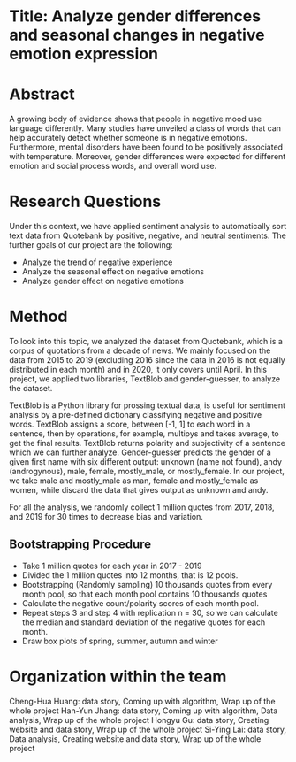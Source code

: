 # Title: Analyze gender differences and seasonal changes in negative emotion expression
# Abstract
A growing body of evidence shows that people in negative mood use language differently. Many studies have unveiled a class of words that can help accurately detect whether someone is in negative emotions. Furthermore, mental disorders have been found to be positively associated with temperature. Moreover, gender differences were expected for different emotion and social process words, and overall word use.

# Research Questions
Under this context, we have applied sentiment analysis to automatically sort text data from Quotebank by positive, negative, and neutral sentiments. The further goals of our project are the following:

* Analyze the trend of negative experience
* Analyze the seasonal effect on negative emotions
* Analyze gender effect on negative emotions

# Method
To look into this topic, we analyzed the dataset from Quotebank, which is a corpus of quotations from a decade of news. We mainly focused on the data from 2015 to 2019 (excluding 2016 since the data in 2016 is not equally distributed in each month) and in 2020, it only covers until April. In this project, we applied two libraries, TextBlob and gender-guesser, to analyze the dataset.

TextBlob is a Python library for prossing textual data, is useful for sentiment analysis by a pre-defined dictionary classifying negative and positive words. TextBlob assigns a score, between [-1, 1] to each word in a sentence, then by operations, for example, multipys and takes average, to get the final results. TextBlob returns polarity and subjectivity of a sentence which we can further analyze. Gender-guesser predicts the gender of a given first name with six different output: unknown (name not found), andy (androgynous), male, female, mostly_male, or mostly_female. In our project, we take male and mostly_male as man, female and mostly_female as women, while discard the data that gives output as unknown and andy.

For all the analysis, we randomly collect 1 million quotes from 2017, 2018, and 2019 for 30 times to decrease bias and variation.
## Bootstrapping Procedure
* Take 1 million quotes for each year in 2017 - 2019
* Divided the 1 million quotes into 12 months, that is 12 pools.
* Bootstrapping (Randomly sampling) 10 thousands quotes from every month pool, so that each month pool contains 10 thousands quotes
* Calculate the negative count/polarity scores of each month pool.
* Repeat steps 3 and step 4 with replication n = 30, so we can calculate the median and standard deviation of the negative quotes for each month.
* Draw box plots of spring, summer, autumn and winter


# Organization within the team
Cheng-Hua Huang: data story, Coming up with algorithm, Wrap up of the whole project
Han-Yun Jhang: data story, Coming up with algorithm, Data analysis, Wrap up of the whole project
Hongyu Gu: data story, Creating website and data story, Wrap up of the whole project
Si-Ying Lai: data story, Data analysis, Creating website and data story, Wrap up of the whole project
